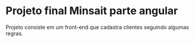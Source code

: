 # Projeto final Minsait parte angular

Projeto consiste em um front-end que cadastra clientes seguindo algumas regras.

